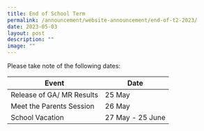 ```yaml
---
title: End of School Term
permalink: /announcement/website-announcement/end-of-t2-2023/
date: 2023-05-03
layout: post
description: ""
image: ""
---
```

Please take note of the following dates:

|Event| Date|
| -------- | -------- |
|Release of GA/ MR Results | 25 May|  
|Meet the Parents Session | 26 May|
|School Vacation| 27 May - 25 June|

